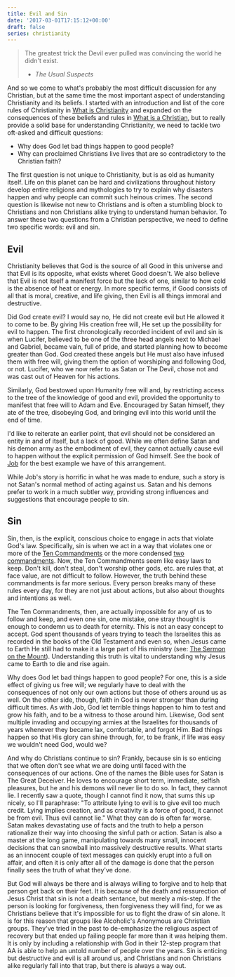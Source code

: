 ```yaml
---
title: Evil and Sin
date: '2017-03-01T17:15:12+00:00'
draft: false
series: christianity
---
```


> The greatest trick the Devil ever pulled was convincing the world he didn't exist.
> - *The Usual Suspects*

And so we come to what's probably the most difficult discussion for any Christian, but at the same time the most important aspect of understanding Christianity and its beliefs. I started with an introduction and list of the core rules of Christianity in [What is Christianity](/articles/archives/2017/01/26/christianity) and expanded on the consequences of these beliefs and rules in [What is a Christian](/articles/archives/2017/02/13/a-christian), but to really provide a solid base for understanding Christianity, we need to tackle two oft-asked and difficult questions:

* Why does God let bad things happen to good people?
* Why can proclaimed Christians live lives that are so contradictory to the Christian faith?

The first question is not unique to Christianity, but is as old as humanity itself. Life on this planet can be hard and civilizations throughout history develop entire religions and mythologies to try to explain why disasters happen and why people can commit such heinous crimes. The second question is likewise not new to Christians and is often a stumbling block to Christians and non Christians alike trying to understand human behavior. To answer these two questions from a Christian perspective, we need to define two specific words: evil and sin.

## Evil

Christianity believes that God is the source of all Good in this universe and that Evil is its opposite, what exists wheret Good doesn't.  We also believe that Evil is not itself a manifest force but the lack of one, similar to how cold is the absence of heat or energy. In more specific terms, if Good consists of all that is moral, creative, and life giving, then Evil is all things immoral and destructive.

Did God create evil? I would say no, He did not create evil but He allowed it to come to be. By giving His creation free will, He set up the possibility for evil to happen. The first chronologically recorded incident of evil and sin is when Lucifer, believed to be one of the three head angels next to Michael and Gabriel, became vain, full of pride, and started planning how to become greater than God. God created these angels but He must also have infused them with free will, giving them the option of worshiping and following God, or not. Lucifer, who we now refer to as Satan or The Devil, chose not and was cast out of Heaven for his actions.

Similarly, God bestowed upon Humanity free will and, by restricting access to the tree of the knowledge of good and evil, provided the opportunity to manifest that free will to Adam and Eve. Encouraged by Satan himself, they ate of the tree, disobeying God, and bringing evil into this world until the end of time.

I'd like to reiterate an earlier point, that evil should not be considered an entity in and of itself, but a lack of good. While we often define Satan and his demon army as the embodiment of evil, they cannot actually cause evil to happen without the explicit permission of God himself. See the book of [Job](https://www.biblegateway.com/passage/?search=Job+1&version=NIV) for the best example we have of this arrangement.

While Job's story is horrific in what he was made to endure, such a story is not Satan's normal method of acting against us. Satan and his demons prefer to work in a much subtler way, providing strong influences and suggestions that encourage people to sin.

## Sin

Sin, then, is the explicit, conscious choice to engage in acts that violate God's law. Specifically, sin is when we act in a way that violates one or more of the [Ten Commandments](https://www.biblegateway.com/passage/?search=Exodus+20&version=NIV) or the more condensed [two commandments](https://www.biblegateway.com/passage/?search=Mark+12&version=NIV). Now, the Ten Commandments seem like easy laws to keep. Don't kill, don't steal, don't worship other gods, etc. are rules that, at face value, are not difficult to follow. However, the truth behind these commandments is far more serious. Every person breaks many of these rules every day, for they are not just about actions, but also about thoughts and intentions as well.

The Ten Commandments, then, are actually impossible for any of us to follow and keep, and even one sin, one mistake, one stray thought is enough to condemn us to death for eternity. This is not an easy concept to accept. God spent thousands of years trying to teach the Israelites this as recorded in the books of the Old Testament and even so, when Jesus came to Earth He still had to make it a large part of His ministry (see: [The Sermon on the Mount](https://www.biblegateway.com/passage/?search=Matthew+5&version=NIV)). Understanding this truth is vital to understanding why Jesus came to Earth to die and rise again.

Why does God let bad things happen to good people? For one, this is a side effect of giving us free will; we regularly have to deal with the consequences of not only our own actions but those of others around us as well. On the other side, though, faith in God is never stronger than during difficult times. As with Job, God let terrible things happen to him to test and grow his faith, and to be a witness to those around him. Likewise, God sent multiple invading and occupying armies at the Israelites for thousands of years whenever they became lax, comfortable, and forgot Him. Bad things happen so that His glory can shine through, for, to be frank, if life was easy we wouldn't need God, would we?

And why do Christians continue to sin? Frankly, because sin is so enticing that we often don't see what we are doing until faced with the consequences of our actions. One of the names the Bible uses for Satan is The Great Deceiver. He loves to encourage short term, immediate, selfish pleasures, but he and his demons will never lie to do so. In fact, they cannot lie. I recently saw a quote, though I cannot find it now, that sums this up nicely, so I'll paraphrase: "To attribute lying to evil is to give evil too much credit. Lying implies creation, and as creativity is a force of good, it cannot be from evil. Thus evil cannot lie." What they can do is often far worse. Satan makes devastating use of facts and the truth to help a person rationalize their way into choosing the sinful path or action. Satan is also a master at the long game, manipulating towards many small, innocent decisions that can snowball into massively destructive results. What starts as an innocent couple of text messages can quickly erupt into a full on affair, and often it is only after all of the damage is done that the person finally sees the truth of what they've done.

But God will always be there and is always willing to forgive and to help that person get back on their feet. It is because of the death and ressurection of Jesus Christ that sin is not a death sentance, but merely a mis-step. If the person is looking for forgiveness, then forgiveness they will find, for we as Christians believe that it's impossible for us to fight the draw of sin alone. It is for this reason that groups like Alcoholic's Anonymous are Christian groups. They've tried in the past to de-emphasize the religious aspect of recovery but that ended up failing people far more than it was helping them. It is only by including a relationship with God in their 12-step program that AA is able to help an untold number of people over the years. Sin is enticing but destructive and evil is all around us, and Christians and non Christians alike regularly fall into that trap, but there is always a way out.
